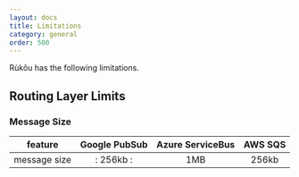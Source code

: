 ```yaml
---
layout: docs
title: Limitations
category: general
order: 500
---
```

Rùkǒu has the following limitations.

## Routing Layer Limits

### Message Size

| feature | Google PubSub | Azure ServiceBus | AWS SQS |
| :-: | :-:| :-: | :-: |
| message size |: 256kb :| 1MB | 256kb|

